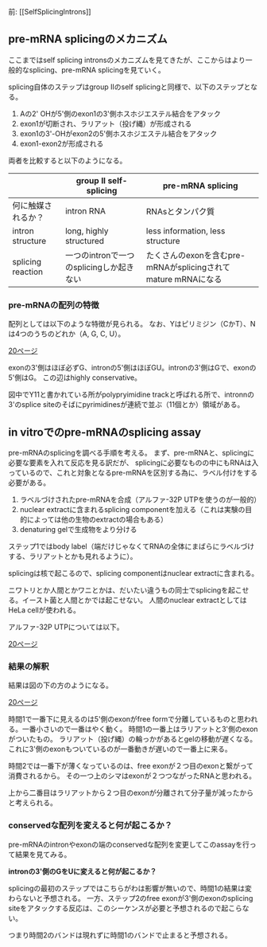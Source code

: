 前: [[SelfSplicingIntrons]]

## pre-mRNA splicingのメカニズム

ここまではself splicing intronsのメカニズムを見てきたが、ここからはより一般的なsplicing、pre-mRNA splicingを見ていく。

splicing自体のステップはgroup IIのself splicingと同様で、以下のステップとなる。

1. Aの2' OHが5'側のexon1の3'側ホスホジエステル結合をアタック
2. exon1が切断され、ラリアット（投げ縄）が形成される
3. exon1の3'-OHがexon2の5'側ホスホジエステル結合をアタック
4. exon1-exon2が形成される

両者を比較すると以下のようになる。

|  | group II self-splicing | pre-mRNA splicing |
| ---- | ---- | ---- |
| 何に触媒されるか？ | intron RNA | RNAsとタンパク質 |
| intron structure | long, highly structured | less information, less structure |
| splicing reaction | 一つのintronで一つのsplicingしか起きない | たくさんのexonを含むpre-mRNAがsplicingされてmature mRNAになる |

### pre-mRNAの配列の特徴

配列としては以下のような特徴が見られる。
なお、Yはピリミジン（CかT）、Nは4つのうちのどれか（A, G, C, U）。

[20ページ](https://karino2.github.io/ImageGallery/MolecularBiology728x3.html#lg=1&slide=19)

exonの3'側はほぼ必ずG、intronの5'側はほぼGU。intronの3'側はGで、exonの5'側はG。
この辺はhighly conservative。

図中でY11と書かれている所がpolypryimidine trackと呼ばれる所で、intronnの3'のsplice siteのそばにpyrimidinesが連続で並ぶ（11個とか）領域がある。

## in vitroでのpre-mRNAのsplicing assay

pre-mRNAのsplicingを調べる手順を考える。
まず、pre-mRNAと、splicingに必要な要素を入れて反応を見る訳だが、
splicingに必要なものの中にもRNAは入っているので、これと対象となるpre-mRNAを区別する為に、ラベル付けをする必要がある。

1. ラベルづけされたpre-mRNAを合成（アルファ-32P UTPを使うのが一般的）
2. nuclear extractに含まれるsplicing componentを加える（これは実験の目的によっては他の生物のextractの場合もある）
3. denaturing gelで生成物をより分ける

ステップ1ではbody label（端だけじゃなくてRNAの全体にまばらにラベルづけする、ラリアットとかも見れるように）。

splicingは核で起こるので、splicing componentはnuclear extractに含まれる。

ニワトリとか人間とかワニとかは、だいたい違うもの同士でsplicingを起こせる。イースト菌と人間とかでは起こせない。
人間のnuclear extractとしてはHeLa cellが使われる。

アルファ-32P UTPについては以下。

[20ページ](https://karino2.github.io/ImageGallery/MolecularBiology728x3.html#lg=1&slide=19)

### 結果の解釈

結果は図の下の方のようになる。

[20ページ](https://karino2.github.io/ImageGallery/MolecularBiology728x3.html#lg=1&slide=19)

時間1で一番下に見えるのは5'側のexonがfree formで分離しているものと思われる。一番小さいので一番はやく動く。
時間1の一番上はラリアットと3'側のexonがついたもの。
ラリアット（投げ縄）の輪っかがあるとgelの移動が遅くなる。
これに3'側のexonもついているのが一番動きが遅いので一番上に来る。

時間2では一番下が薄くなっているのは、free exonが２つ目のexonと繋がって消費されるから。
その一つ上のシマはexonが２つつながったRNAと思われる。

上から二番目はラリアットから２つ目のexonが分離されて分子量が減ったからと考えられる。

### conservedな配列を変えると何が起こるか？

pre-mRNAのintronやexonの端のconservedな配列を変更してこのassayを行って結果を見てみる。

**intronの3'側のGをUに変えると何が起こるか？**

splicingの最初のステップではこちらがわは影響が無いので、時間1の結果は変わらないと予想される。
一方、ステップ2のfree exonが3'側のexonのsplicing siteをアタックする反応は、このシーケンスが必要と予想されるので起こらない。

つまり時間2のバンドは現れずに時間1のバンドで止まると予想される。
